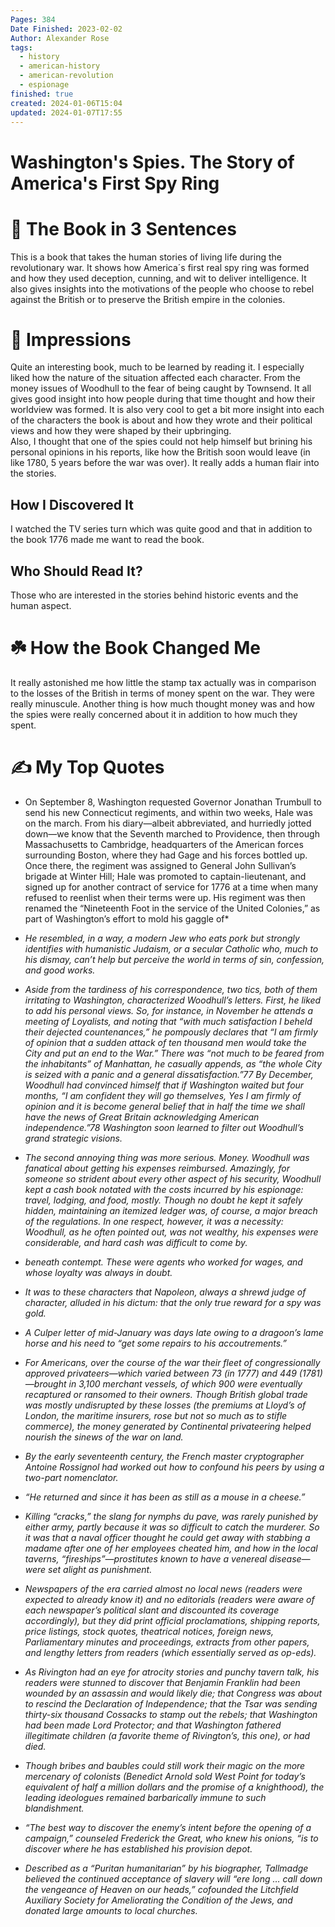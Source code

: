 ```yaml
---
Pages: 384
Date Finished: 2023-02-02
Author: Alexander Rose
tags:
  - history
  - american-history
  - american-revolution
  - espionage
finished: true
created: 2024-01-06T15:04
updated: 2024-01-07T17:55
---
```

# Washington's Spies. The Story of America's First Spy Ring


# 🚀 The Book in 3 Sentences
This is a book that takes the human stories of living life during the revolutionary war. It shows how America´s first real spy ring was formed and how they used deception, cunning, and wit to deliver intelligence. It also gives insights into the motivations of the people who choose to rebel against the British or to preserve the British empire in the colonies. 

# 🎨 Impressions
Quite an interesting book, much to be learned by reading it. I especially liked how the nature of the situation affected each character. From the money issues of Woodhull to the fear of being caught by Townsend. It all gives good insight into how people during that time thought and how their worldview was formed.  It is also very cool to get a bit more insight into each of the characters the book is about and how they wrote and their political views and how they were shaped by their upbringing.  
Also, I thought that one of the spies could not help himself but brining his personal opinions in his reports, like how the British soon would leave (in like 1780, 5 years before the war was over). It really adds a human flair into the stories. 

## How I Discovered It
I watched the TV series turn which was quite good and that in addition to the book 1776 made me want to read the book. 

## Who Should Read It?
Those who are interested in the stories behind historic events and the human aspect. 

# ☘️ How the Book Changed Me
It really astonished me how little the stamp tax actually was in comparison to the losses of the British in terms of money spent on the war. They were really minuscule.  Another thing is how much thought money was and how the spies were really concerned about it in addition to how much they spent. 

# ✍️ My Top  Quotes

-  On September 8, Washington requested Governor Jonathan Trumbull to send his new Connecticut regiments, and within two weeks, Hale was on the march. From his diary—albeit abbreviated, and hurriedly jotted down—we know that the Seventh marched to Providence, then through Massachusetts to Cambridge, headquarters of the American forces surrounding Boston, where they had Gage and his forces bottled up. Once there, the regiment was assigned to General John Sullivan’s brigade at Winter Hill; Hale was promoted to captain-lieutenant, and signed up for another contract of service for 1776 at a time when many refused to reenlist when their terms were up. His regiment was then renamed the “Nineteenth Foot in the service of the United Colonies,” as part of Washington’s effort to mold his gaggle of* 
 
- *He resembled, in a way, a modern Jew who eats pork but strongly identifies with humanistic Judaism, or a secular Catholic who, much to his dismay, can’t help but perceive the world in terms of sin, confession, and good works.* 
 
- *Aside from the tardiness of his correspondence, two tics, both of them irritating to Washington, characterized Woodhull’s letters. First, he liked to add his personal views. So, for instance, in November he attends a meeting of Loyalists, and noting that “with much satisfaction I beheld their dejected countenances,” he pompously declares that “I am firmly of opinion that a sudden attack of ten thousand men would take the City and put an end to the War.” There was “not much to be feared from the inhabitants” of Manhattan, he casually appends, as “the whole City is seized with a panic and a general dissatisfaction.”77 By December, Woodhull had convinced himself that if Washington waited but four months, “I am confident they will go themselves, Yes I am firmly of opinion and it is become general belief that in half the time we shall have the news of Great Britain acknowledging American independence.”78 Washington soon learned to filter out Woodhull’s grand strategic visions.* 
 
- *The second annoying thing was more serious. Money. Woodhull was fanatical about getting his expenses reimbursed. Amazingly, for someone so strident about every other aspect of his security, Woodhull kept a cash book notated with the costs incurred by his espionage: travel, lodging, and food, mostly. Though no doubt he kept it safely hidden, maintaining an itemized ledger was, of course, a major breach of the regulations. In one respect, however, it was a necessity: Woodhull, as he often pointed out, was not wealthy, his expenses were considerable, and hard cash was difficult to come by.* 
 
- *beneath contempt. These were agents who worked for wages, and whose loyalty was always in doubt.* 
 
- *It was to these characters that Napoleon, always a shrewd judge of character, alluded in his dictum: that the only true reward for a spy was gold.* 
 
- *A Culper letter of mid-January was days late owing to a dragoon’s lame horse and his need to “get some repairs to his accoutrements.”* 
 
- *For Americans, over the course of the war their fleet of congressionally approved privateers—which varied between 73 (in 1777) and 449 (1781)—brought in 3,100 merchant vessels, of which 900 were eventually recaptured or ransomed to their owners. Though British global trade was mostly undisrupted by these losses (the premiums at Lloyd’s of London, the maritime insurers, rose but not so much as to stifle commerce), the money generated by Continental privateering helped nourish the sinews of the war on land.* 
 
- *By the early seventeenth century, the French master cryptographer Antoine Rossignol had worked out how to confound his peers by using a two-part nomenclator.* 
 
- *“He returned and since it has been as still as a mouse in a cheese.”* 
 
- *Killing “cracks,” the slang for nymphs du pave, was rarely punished by either army, partly because it was so difficult to catch the murderer. So it was that a naval officer thought he could get away with stabbing a madame after one of her employees cheated him, and how in the local taverns, “fireships”—prostitutes known to have a venereal disease—were set alight as punishment.* 
 
- *Newspapers of the era carried almost no local news (readers were expected to already know it) and no editorials (readers were aware of each newspaper’s political slant and discounted its coverage accordingly), but they did print official proclamations, shipping reports, price listings, stock quotes, theatrical notices, foreign news, Parliamentary minutes and proceedings, extracts from other papers, and lengthy letters from readers (which essentially served as op-eds).* 
 
- *As Rivington had an eye for atrocity stories and punchy tavern talk, his readers were stunned to discover that Benjamin Franklin had been wounded by an assassin and would likely die; that Congress was about to rescind the Declaration of Independence; that the Tsar was sending thirty-six thousand Cossacks to stamp out the rebels; that Washington had been made Lord Protector; and that Washington fathered illegitimate children (a favorite theme of Rivington’s, this one), or had died.* 
 
- *Though bribes and baubles could still work their magic on the more mercenary of colonists (Benedict Arnold sold West Point for today’s equivalent of half a million dollars and the promise of a knighthood), the leading ideologues remained barbarically immune to such blandishment.* 
 
- *“The best way to discover the enemy’s intent before the opening of a campaign,” counseled Frederick the Great, who knew his onions, “is to discover where he has established his provision depot.* 
 
- *Described as a “Puritan humanitarian” by his biographer, Tallmadge believed the continued acceptance of slavery will “ere long … call down the vengeance of Heaven on our heads,” cofounded the Litchfield Auxiliary Society for Ameliorating the Condition of the Jews, and donated large amounts to local churches.* 
 
